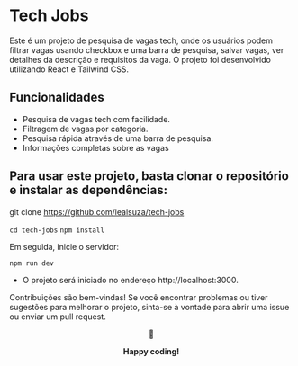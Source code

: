 # Tech Jobs

Este é um projeto de pesquisa de vagas tech, onde os usuários podem filtrar vagas usando checkbox e uma barra de pesquisa, salvar vagas, ver detalhes da descrição e requisitos da vaga. O projeto foi desenvolvido utilizando React e Tailwind CSS.

## Funcionalidades

- Pesquisa de vagas tech com facilidade.
- Filtragem de vagas por categoria.
- Pesquisa rápida através de uma barra de pesquisa.
- Informações completas sobre as vagas

## Para usar este projeto, basta clonar o repositório e instalar as dependências:

git clone https://github.com/lealsuza/tech-jobs

```cd tech-jobs```
```npm install```

Em seguida, inicie o servidor:

```npm run dev```

- O projeto será iniciado no endereço http://localhost:3000.

Contribuições são bem-vindas! Se você encontrar problemas ou tiver sugestões para melhorar o projeto, sinta-se à vontade para abrir uma issue ou enviar um pull request.

<div align="center">
  <p>🤟</p>
  <p><b>Happy coding!</b></p>
</div>
